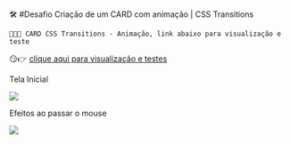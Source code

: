 🛠️ #Desafio Criação de um CARD com animação | CSS Transitions <br>





```
👨🏻‍💻 CARD CSS Transitions - Animação, link abaixo para visualização e teste

```



😏👉 [clique aqui para visualização e testes](https://cardcsstransitions.netlify.app/) <br>



Tela Inicial <br>

<img src = "https://github.com/diegonery465/Projetos-HTML-CSS-JS/blob/main/CARD-CSSTransitions/img-READ/img01.PNG"> <br>



Efeitos ao passar o mouse <br>

<img src = "https://github.com/diegonery465/Projetos-HTML-CSS-JS/blob/main/CARD-CSSTransitions/img-READ/img02.PNG"> <br>
